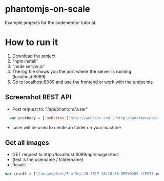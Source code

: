 phantomjs-on-scale
===================
Example projects for the codementor tutorial.

# How to run it #
1. Download the project
2. "npm install"
3. "node server.js"
4. The log file shows you the port where the server is running (localhost:8089)
5. Go to localhost:8089 and use the frontend or work with the endpoints

## Screenshot REST API ##
- Post request to: "/api/phantom/:user"
```javascript
  var postbody = { websites:['http://website.com','http://anotherwebsite.com', 'http://morewebsites.com']}
```
- :user will be used to create an folder on your machine

## Get all images ##
- GET request to http://localhost:8089/api/images/test
- (test is the username / foldername)
- Result:
```javascript
var result = ["/images/test/Thu Sep 28 2017 10:18:30 GMT+0200 (CEST).png","/images/test/Thu Sep 28 2017 10:18:44 GMT+0200 (CEST).png","/images/test/Thu Sep 28 2017 10:19:10 GMT+0200 (CEST).png"]
```

